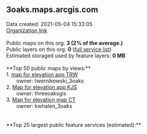 <h2>3oaks.maps.arcgis.com</h2> Data created: 2021-05-04 15:33:05 <br /><a target='new' href='https://3oaks.maps.arcgis.com'>Organization link</a><br /><br />Public maps on this org: <b>3 (2% of the average.)</b><br />Public layers on this org: <b>0 </b>(<a target='new' href='https://services.arcgis.com/PqdS6xy0FsWkAv5p/ArcGIS/rest/services'>full service list</a>)<br />Estimated storaged used by feature layers: <b>0 MB</b><br /><br />**Top 50 public maps by views:**<br />  1. <a target='new' href='https://www.arcgis.com/home/item.html?id=9bd4c3680cde47e89c4cbe4bdc29525c'>map for elevation app TRW</a> <br />  &nbsp;&nbsp;&nbsp;&nbsp; &nbsp;&nbsp;owner: twernikowski_3oaks<br />  2. <a target='new' href='https://www.arcgis.com/home/item.html?id=050b177ff6ca42d792c8ff151f2a6cdb'>Map for elevation app KJS</a> <br />  &nbsp;&nbsp;&nbsp;&nbsp; &nbsp;&nbsp;owner: threeoaksgis<br />  3. <a target='new' href='https://www.arcgis.com/home/item.html?id=ebe6da625ea94aa78c88caa1e3735914'>Map for elevation map CT</a> <br />  &nbsp;&nbsp;&nbsp;&nbsp; &nbsp;&nbsp;owner: kwhalen_3oaks<br /><br /><br />**Top 25 largest public feature services (estimated):**<br />